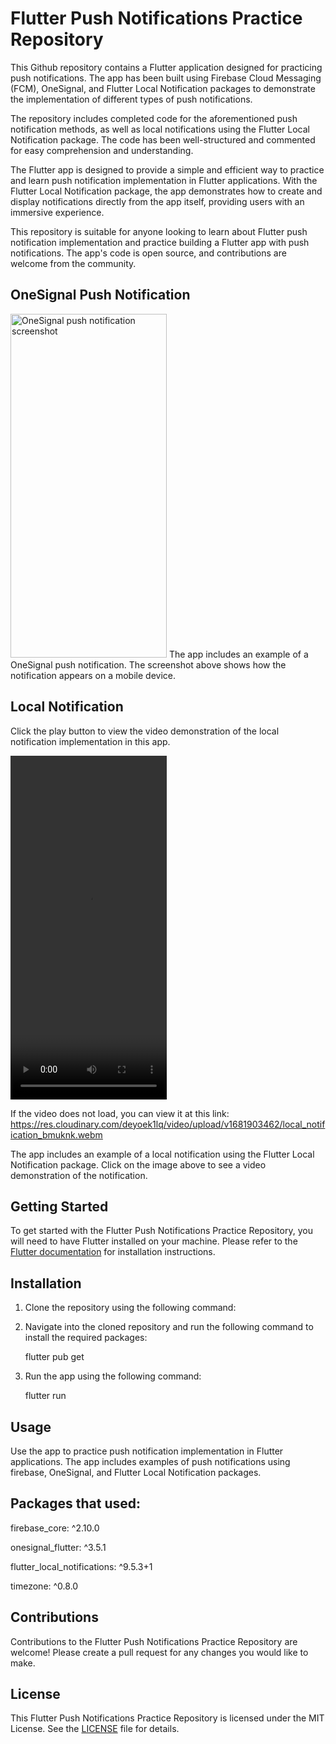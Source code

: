 # Flutter Push Notifications Practice Repository

This Github repository contains a Flutter application designed for practicing push notifications. The app has been built using Firebase Cloud Messaging (FCM), OneSignal, and Flutter Local Notification packages to demonstrate the implementation of different types of push notifications.

The repository includes completed code for the aforementioned push notification methods, as well as local notifications using the Flutter Local Notification package. The code has been well-structured and commented for easy comprehension and understanding.

The Flutter app is designed to provide a simple and efficient way to practice and learn push notification implementation in Flutter applications. With the Flutter Local Notification package, the app demonstrates how to create and display notifications directly from the app itself, providing users with an immersive experience.

This repository is suitable for anyone looking to learn about Flutter push notification implementation and practice building a Flutter app with push notifications. The app's code is open source, and contributions are welcome from the community.

## OneSignal Push Notification

<img src="https://res.cloudinary.com/deyoek1lq/image/upload/v1681903475/WhatsApp_Image_2023-04-19_at_4.50.24_PM_c7mhdr.jpg" alt="OneSignal push notification screenshot" width="250" height="550" />
The app includes an example of a OneSignal push notification. The screenshot above shows how the notification appears on a mobile device.

## Local Notification

Click the play button to view the video demonstration of the local notification implementation in this app.

<video src="https://res.cloudinary.com/deyoek1lq/video/upload/v1681903462/local_notification_bmuknk.webm" alt="Local Notification" width="250" height="550" controls></video>

If the video does not load, you can view it at this link: https://res.cloudinary.com/deyoek1lq/video/upload/v1681903462/local_notification_bmuknk.webm

The app includes an example of a local notification using the Flutter Local Notification package. Click on the image above to see a video demonstration of the notification.

## Getting Started

To get started with the Flutter Push Notifications Practice Repository, you will need to have Flutter installed on your machine. Please refer to the [Flutter documentation](https://flutter.dev/docs/get-started/install) for installation instructions.

## Installation

1. Clone the repository using the following command:


2. Navigate into the cloned repository and run the following command to install the required packages:
   
   flutter pub get


3. Run the app using the following command:

   flutter run


## Usage

Use the app to practice push notification implementation in Flutter applications. The app includes examples of push notifications using firebase, OneSignal, and Flutter Local Notification packages.

## Packages that used:

  firebase_core: ^2.10.0
  
  onesignal_flutter: ^3.5.1
  
  flutter_local_notifications: ^9.5.3+1
  
  timezone: ^0.8.0


## Contributions

Contributions to the Flutter Push Notifications Practice Repository are welcome! Please create a pull request for any changes you would like to make.

## License

This Flutter Push Notifications Practice Repository is licensed under the MIT License. See the [LICENSE](LICENSE) file for details.
